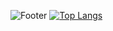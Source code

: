 ![Footer](https://capsule-render.vercel.app/api?type=waving&color=timeGradient&height=100&section=footer&text=POP%20THAT%20CHAMPAGNE%20FOR%20CHAMPION&fontSize=40&animation=blink)
[![Top Langs](https://github-readme-stats.vercel.app/api/top-langs/?username=ohjunee&layout=compact)](https://github.com/ohjunee/github-readme-stats)
<!--
**ohjunee/ohjunee** is a ✨ _special_ ✨ repository because its `README.md` (this file) appears on your GitHub profile.

Here are some ideas to get you started:

- 🔭 I’m currently working on ...
- 🌱 I’m currently learning ...
- 👯 I’m looking to collaborate on ...
- 🤔 I’m looking for help with ...
- 💬 Ask me about ...
- 📫 How to reach me: ...
- 😄 Pronouns: ...
- ⚡ Fun fact: ...
-->
